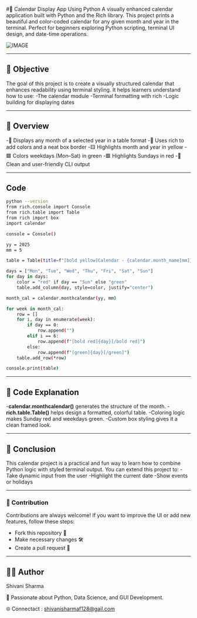 #📅 Calendar Display App Using Python
A visually enhanced calendar application built with Python and the Rich library. This project prints a beautiful and color-coded calendar for any given month and year in the terminal. Perfect for beginners exploring Python scripting, terminal UI design, and date-time operations.

![IMAGE ](https://github.com/ShivanisharmaF128/Text_to_speech_using-_python/blob/main/text%20to%20speech.png)

---

## 📌 Objective
The goal of this project is to create a visually structured calendar that enhances readability using terminal styling. It helps learners understand how to use:
-The calendar module
-Terminal formatting with rich
-Logic building for displaying dates

---

## 📝 Overview
-📆 Displays any month of a selected year in a table format
-🎨 Uses rich to add colors and a neat box border
-🟨 Highlights month and year in yellow
-🟩 Colors weekdays (Mon–Sat) in green
-🟥 Highlights Sundays in red
-🧪 Clean and user-friendly CLI output

---
## Code
```sh
python --version
from rich.console import Console
from rich.table import Table
from rich import box
import calendar

console = Console()

yy = 2025
mm = 5

table = Table(title=f"[bold yellow]Calendar - {calendar.month_name[mm]} {yy}[/bold yellow]", box=box.SQUARE)

days = ["Mon", "Tue", "Wed", "Thu", "Fri", "Sat", "Sun"]
for day in days:
    color = "red" if day == "Sun" else "green"
    table.add_column(day, style=color, justify="center")

month_cal = calendar.monthcalendar(yy, mm)

for week in month_cal:
    row = []
    for i, day in enumerate(week):
        if day == 0:
            row.append("")
        elif i == 6:
            row.append(f"[bold red]{day}[/bold red]")
        else:
            row.append(f"[green]{day}[/green]")
    table.add_row(*row)

console.print(table)


```
---
## 📜 Code Explanation
-**calendar.monthcalendar()** generates the structure of the month.
-**rich.table.Table()** helps design a formatted, colorful table.
-Coloring logic makes Sunday red and weekdays green.
-Custom box styling gives it a clean framed look.

---

## 📢 Conclusion
This calendar project is a practical and fun way to learn how to combine Python logic with styled terminal output. You can extend this project to:
-Take dynamic input from the user
-Highlight the current date
-Show events or holidays

---
### 🤝 Contribution
Contributions are always welcome!
If you want to improve the UI or add new features, follow these steps:

- Fork this repository 📌
- Make necessary changes 🛠️
- Create a pull request 🔄

----


## 👨‍💻 Author

  Shivani Sharma
  
📌 Passionate about Python, Data Science, and GUI Development.

🌐 Connectact : shivanisharmaf128@gail.com 
